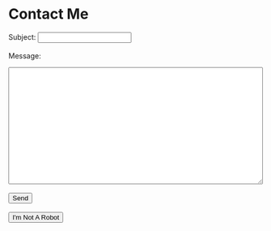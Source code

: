# Contact Me

Subject:  <input id="subject" required>
<br>
<br>
Message: 
<br>
<textarea id="body" rows="15" cols="60"></textarea>
<br>
<br>
<button onclick="sendEmail()">Send</button>
<br>
<br>
<button onclick="notARobot = true">I'm Not A Robot</button>
<br>
<br>
<div id="message"></div>
<script>
  let notARobot = false;
  function sendEmail () {
    let messageElement = document.getElementById("message");
    let subject = document.getElementById("subject").value;
    let body = document.getElementById("body").value;
    let a1 = 'mai'; 
    let a3 = 'lto:'; 
    let a2 = 'zac'; 
    let a6 = 'h@aggelous.';
    let a10 = 'com&subject='; 
    let a4 = '&body=';
    if (notARobot) {
      window.open(a1 + a3 + a2 + a6 + a10 + subject + a4 + body);
      messageElement.innerHTML = "Sent Message!";
    }
    else {
      messageElement.innerHTML = "BOT DETECTED; SEND FAILED";
    }
  }
</script>
